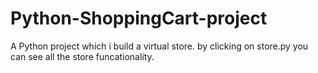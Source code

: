 # Python-ShoppingCart-project
A Python project which i build a virtual store. by clicking on store.py you can see all the store funcationality.
